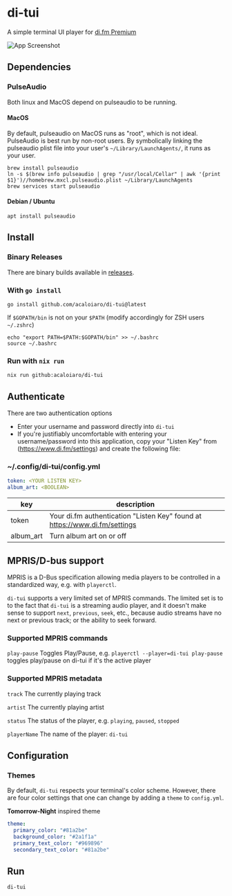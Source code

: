 # di-tui
A simple terminal UI player for [di.fm Premium](http://di.fm)

![App Screenshot](https://github.com/acaloiaro/di-tui/assets/3331648/5b85343f-d098-48d8-ae98-4bd1e99e0a8b)

## Dependencies

### PulseAudio

Both linux and MacOS depend on pulseaudio to be running.

#### MacOS

By default, pulseaudio on MacOS runs as "root", which is not ideal. PulseAudio is best run by non-root users. By symbolically linking the pulseaudio plist file into your user's `~/Library/LaunchAgents/`, it runs as your user.

```
brew install pulseaudio
ln -s $(brew info pulseaudio | grep "/usr/local/Cellar" | awk '{print $1}')//homebrew.mxcl.pulseaudio.plist ~/Library/LaunchAgents
brew services start pulseaudio
```

#### Debian / Ubuntu

`apt install pulseaudio`

## Install

### Binary Releases

There are binary builds available in [releases](https://github.com/acaloiaro/di-tui/releases).

### With `go install`
`go install github.com/acaloiaro/di-tui@latest`

If `$GOPATH/bin` is not on your `$PATH` (modify accordingly for ZSH users `~/.zshrc`)
```
echo "export PATH=$PATH:$GOPATH/bin" >> ~/.bashrc
source ~/.bashrc
```
### Run with `nix run`

```
nix run github:acaloiaro/di-tui
```

## Authenticate

There are two authentication options

- Enter your username and password directly into `di-tui`
- If you're justifiably uncomfortable with entering your username/password into this application, copy your "Listen Key" from (https://www.di.fm/settings) and create the following file:

### ~/.config/di-tui/config.yml
```yml
token: <YOUR LISTEN KEY>
album_art: <BOOLEAN>
```

| key | description |
| --- | ----------- |
| token | Your di.fm authentication "Listen Key" found at https://www.di.fm/settings |
| album_art | Turn album art on or off |

## MPRIS/D-bus support 

MPRIS is a D-Bus specification allowing media players to be controlled in a standardized way, e.g. with `playerctl`. 

`di-tui` supports a very limited set of MPRIS commands. The limited set is to to the fact that `di-tui` is a streaming audio player, and it doesn't make sense to support `next`, `previous`, `seek`, etc., because audio streams have no next or previous track; or the ability to seek forward. 

### Supported MPRIS commands

`play-pause` Toggles Play/Pause, e.g. `playerctl --player=di-tui play-pause` toggles play/pause on di-tui if it's the active player 

### Supported MPRIS metadata

`track` The currently playing track

`artist` The currently playing artist 

`status` The status of the player, e.g. `playing`, `paused`, `stopped`

`playerName` The name of the player: `di-tui`


## Configuration

### Themes

By default, `di-tui` respects your terminal's color scheme. However, there are four color settings that one can change by adding a `theme` to `config.yml`.

**Tomorrow-Night** inspired theme

```yml
theme:
  primary_color: "#81a2be"
  background_color: "#2a1f1a"
  primary_text_color: "#969896"
  secondary_text_color: "#81a2be"
```

## Run

`di-tui`


